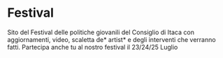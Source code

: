 # Festival
Sito del Festival delle politiche giovanili del Consiglio di Itaca con aggiornamenti, video, scaletta de* artist* e degli interventi che verranno fatti. Partecipa anche tu al nostro festival il 23/24/25 Luglio
